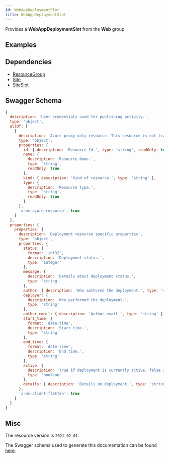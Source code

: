 ```yaml
---
id: WebAppDeploymentSlot
title: WebAppDeploymentSlot
---
```

Provides a **WebAppDeploymentSlot** from the **Web** group
## Examples
## Dependencies
- [ResourceGroup](../Resources/ResourceGroup.md)
- [Site](../Web/Site.md)
- [SiteSlot](../Web/SiteSlot.md)
## Swagger Schema
```js
{
  description: 'User credentials used for publishing activity.',
  type: 'object',
  allOf: [
    {
      description: 'Azure proxy only resource. This resource is not tracked by Azure Resource Manager.',
      type: 'object',
      properties: {
        id: { description: 'Resource Id.', type: 'string', readOnly: true },
        name: {
          description: 'Resource Name.',
          type: 'string',
          readOnly: true
        },
        kind: { description: 'Kind of resource.', type: 'string' },
        type: {
          description: 'Resource type.',
          type: 'string',
          readOnly: true
        }
      },
      'x-ms-azure-resource': true
    }
  ],
  properties: {
    properties: {
      description: 'Deployment resource specific properties',
      type: 'object',
      properties: {
        status: {
          format: 'int32',
          description: 'Deployment status.',
          type: 'integer'
        },
        message: {
          description: 'Details about deployment status.',
          type: 'string'
        },
        author: { description: 'Who authored the deployment.', type: 'string' },
        deployer: {
          description: 'Who performed the deployment.',
          type: 'string'
        },
        author_email: { description: 'Author email.', type: 'string' },
        start_time: {
          format: 'date-time',
          description: 'Start time.',
          type: 'string'
        },
        end_time: {
          format: 'date-time',
          description: 'End time.',
          type: 'string'
        },
        active: {
          description: 'True if deployment is currently active, false if completed and null if not started.',
          type: 'boolean'
        },
        details: { description: 'Details on deployment.', type: 'string' }
      },
      'x-ms-client-flatten': true
    }
  }
}
```
## Misc
The resource version is `2021-02-01`.

The Swagger schema used to generate this documentation can be found [here](https://github.com/Azure/azure-rest-api-specs/tree/main/specification/web/resource-manager/Microsoft.Web/stable/2021-02-01/WebApps.json).
